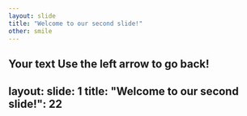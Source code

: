 ```yaml
---
layout: slide
title: "Welcome to our second slide!"
other: smile
---
```

Your text
Use the left arrow to go back!
---
layout: slide: 1
title: "Welcome to our second slide!": 22
---
